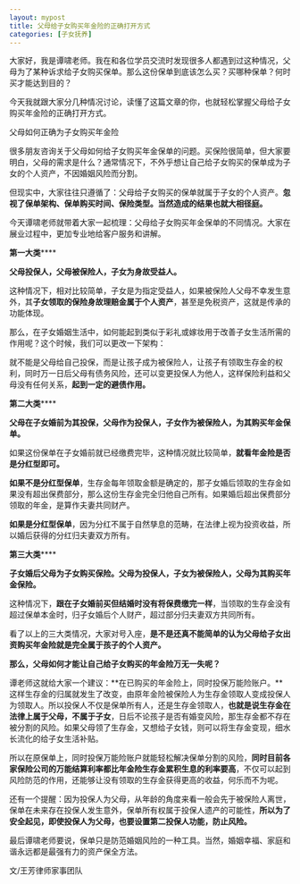 ```yaml
---
layout: mypost
title: 父母给子女购买年金险的正确打开方式
categories: [子女抚养]
---
```


大家好，我是谭啸老师。我在和各位学员交流时发现很多人都遇到过这种情况，父母为了某种诉求给子女购买保单。那么这份保单到底该怎么买？买哪种保单？何时买才能达到目的？

今天我就跟大家分几种情况讨论，读懂了这篇文章的你，也就轻松掌握父母给子女购买年金险的正确打开方式。

父母如何正确为子女购买年金险

很多朋友咨询关于父母如何给子女购买年金保单的问题。买保险很简单，但大家要明白，父母的需求是什么？通常情况下，不外乎想让自己给子女购买的保单成为子女的个人资产，不因婚姻风险而分割。

但现实中，大家往往只遵循了：父母给子女购买的保单就属于子女的个人资产。**忽视了保单架构、保单购买时间、保险类型。当然造成的结果也就大相径庭。**

今天谭啸老师就带着大家一起梳理：父母给子女购买年金保单的不同情况。大家在展业过程中，更加专业地给客户服务和讲解。

**第一大类******

**父母投保人，父母被保险人，子女为身故受益人。**

这种情况下，相对比较简单，子女是为指定受益人，如果被保险人父母不幸发生意外，其**子女领取的保险身故理赔金属于个人资产**，甚至是免税资产，这就是传承的功能体现。

那么，在子女婚姻生活中，如何能起到类似于彩礼或嫁妆用于改善子女生活所需的作用呢？这个时候，我们可以更改一下架构：

就不能是父母给自己投保，而是让孩子成为被保险人，让孩子有领取生存金的权利，同时万一日后父母有债务风险，还可以变更投保人为他人，这样保险利益和父母没有任何关系，**起到一定的避债作用。**

**第二大类******

**父母在子女婚前为其投保，父母作为投保人，子女作为被保险人，为其购买年金保单。**


如果这份保单在子女婚前就已经缴费完毕，这种情况就比较简单，**就看年金险是否是分红型即可。**

**如果不是分红型保单**，生存金每年领取金额是确定的，那子女婚后领取的生存金如果没有超出保费部分，那么这份生存金完全归他自己所有。如果婚后超出保费部分领取的年金，是算作夫妻共同财产。

**如果是分红型保单**，因为分红不属于自然孳息的范畴，在法律上视为投资收益，所以婚后获得的分红归夫妻双方所有。

**第三大类******

**子女婚后父母为子女购买保险。父母为投保人，子女为被保险人，父母为其购买年金保险。**


这种情况下，**跟在子女婚前买但结婚时没有将保费缴完一样**，当领取的生存金没有超过保单本金时，归子女婚后个人财产，超过部分归夫妻双方共同所有。

看了以上的三大类情况，大家对号入座，**是不是还真不能简单的认为父母给子女出资购买年金险就是完全属于孩子的个人资产。**

**那么，父母如何才能让自己给子女购买的年金险万无一失呢？**

谭老师这就给大家一个建议：**在已购买的年金险上，同时投保万能险账户。**这样生存金的归属就发生了改变，由原年金险被保险人为生存金领取人变成投保人为领取人。所以投保人不仅是保单所有人，还是生存金领取人，**也就是说生存金在法律上属于父母，不属于子女**，日后不论孩子是否有婚变风险，那生存金都不存在被分割的风险。如果父母领了生存金，又想给子女钱，则可以将生存金变现，细水长流化的给子女生活补贴。

所以在原保单上，同时投保万能险账户就能轻松解决保单分割的风险，**同时目前各家保险公司的万能结算利率都比年金险生存金累积生息的利率要高**，不仅可以起到风险防范的作用，还能够让没有领取的生存金获得更高的收益，何乐而不为呢。

还有一个提醒：因为投保人为父母，从年龄的角度来看一般会先于被保险人离世，保单在未来存在投保人发生意外，保单所有权属于投保人遗产的可能性，**所以为了安全起见，即使投保人为父母，也要设置第二投保人功能，防止风险。**

最后谭啸老师要说，保单只是防范婚姻风险的一种工具。当然，婚姻幸福、家庭和谐永远都是最强有力的资产保全方法。


文/王芳律师家事团队